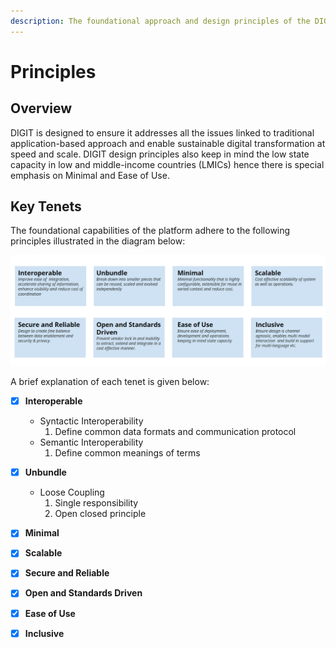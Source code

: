 ```yaml
---
description: The foundational approach and design principles of the DIGIT platform
---
```


# Principles

## Overview

DIGIT is designed to ensure it addresses all the issues linked to traditional application-based approach and enable sustainable digital transformation at speed and scale. DIGIT design principles also keep in mind the low state capacity in low and middle-income countries (LMICs) hence there is special emphasis on Minimal and Ease of Use.&#x20;

## Key Tenets

The foundational capabilities of the platform adhere to the following principles illustrated in the diagram below:

![](<../.gitbook/assets/image (74).png>)

A brief explanation of each tenet is given below:

* [x] **Interoperable**
  * Syntactic Interoperability
    1. Define common data formats and communication protocol
  * Semantic Interoperability
    1. Define common meanings of terms
* [x] **Unbundle**
  * Loose Coupling
    1. Single responsibility
    2. Open closed principle
* [x] **Minimal**
* [x] **Scalable**
* [x] **Secure and Reliable**
* [x] **Open and Standards Driven**
* [x] **Ease of Use**
* [x] **Inclusive**

